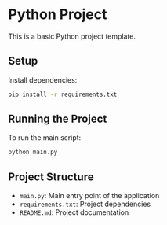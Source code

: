 # Python Project

This is a basic Python project template.

## Setup

Install dependencies:
```bash
pip install -r requirements.txt
```

## Running the Project

To run the main script:
```bash
python main.py
```

## Project Structure

- `main.py`: Main entry point of the application
- `requirements.txt`: Project dependencies
- `README.md`: Project documentation 
